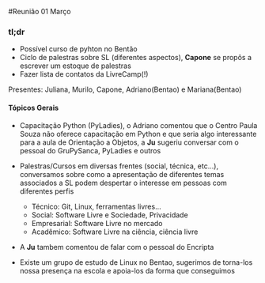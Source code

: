 #Reunião 01 Março

### tl;dr

- Possível curso de pyhton no Bentão
- Ciclo de palestras sobre SL (diferentes aspectos), **Capone** se propôs a escrever
um estoque de palestras
- Fazer lista de contatos da LivreCamp(!)

Presentes: Juliana, Murilo, Capone, Adriano(Bentao) e Mariana(Bentao)

#### Tópicos Gerais

- Capacitação Python (PyLadies), o Adriano comentou que o Centro Paula Souza não
oferece capacitação em Python e que seria algo interessante para a aula de Orientação
a Objetos, a **Ju** sugeriu conversar com o pessoal do GruPySanca, PyLadies e outros

- Palestras/Cursos em diversas frentes (social, técnica, etc...), conversamos
sobre como a apresentação de diferentes temas associados a SL podem despertar
o interesse em pessoas com diferentes perfis
    - Técnico: Git, Linux, ferramentas livres...
    - Social: Software Livre e Sociedade, Privacidade
    - Empresarial: Software Livre no mercado
    - Acadêmico: Software Livre na ciência, ciência livre
- A **Ju** tambem comentou de falar com o pessoal do Encripta

- Existe um grupo de estudo de Linux no Bentao, sugerimos de torna-los nossa
presença na escola e apoia-los da forma que conseguimos
